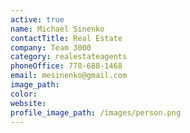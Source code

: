 ```yaml
---
active: true
name: Michael Sinenko
contactTitle: Real Estate
company: Team 3000
category: realestateagents
phoneOffice: 778-688-1468
email: mesinenko@gmail.com
image_path:
color:
website:
profile_image_path: /images/person.png
---
```



